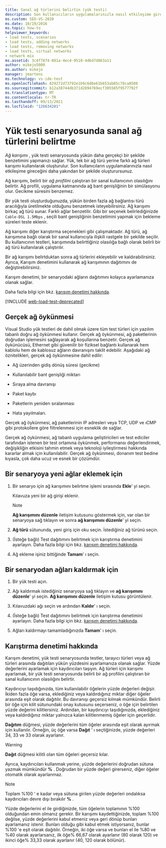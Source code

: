 ```yaml
---
title: Sanal ağ türlerini belirtin (yük testi)
description: Son kullanıcıların uygulamalarınızla nasıl etkileşime gireceğini daha yakından bir şekilde oluşturmak için bir ağ karışımını nasıl kullanacağınızı öğrenin.
ms.custom: SEO-VS-2020
ms.date: 10/19/2016
ms.topic: how-to
helpviewer_keywords:
- load tests, scenarios
- load tests, adding networks
- load tests, removing networks
- load tests, virtual networks
- network mix
ms.assetid: 3c4f7874-081a-4ec4-9510-4d6d7d863a11
author: mikejo5000
ms.author: mikejo
manager: jmartens
ms.technology: vs-ide-test
ms.openlocfilehash: 829272d73792e1b9c6d6e61b653ab85c78ca0508
ms.sourcegitcommit: b12a38744db371d2894769ecf305585f9577792f
ms.translationtype: MT
ms.contentlocale: tr-TR
ms.lasthandoff: 09/13/2021
ms.locfileid: "126634201"
---
```

# <a name="specify-virtual-network-types-in-a-load-test-scenario"></a>Yük testi senaryosunda sanal ağ türlerini belirtme

*Ağ karışımı* , yük testi senaryosunda yükün daha gerçekçi bir şekilde benzetimini yapmanızı sağlar. Yük, tek bir ağ türü yerine farklı ağ türleri karışımı kullanılarak oluşturulur. Son kullanıcıların uygulamalarınızla nasıl etkileşime gireceğini daha yakından bir şekilde oluşturursunuz.

Ağ karışımı, belirli bir *ağ profilini* çalıştıran bir sanal kullanıcının olasılığını belirtir. Ağ profili, uygulama katmanında ağ bant genişliğinin bir simülasyonu olur. Gecikme süresini benzemez.

Bir yük testi oluşturduğunuzda, yükün birden fazla ağ bağlantısı türü aracılığıyla üretilmekte olduğunu benzetmek isteyebilirsiniz. Ağ karışımı birkaç ağ türü sunar. Farklı ağlar benzetilir. Gibi bir seçenek belirlediğinizde `Cable-DSL 1.5Mbps` , seçili bant genişliğinin benzetimini yapmak için bekleme süreleri teste eklenir.

Ağ karışımı diğer karıştırma seçenekleri gibi çalışmaktadır. Ağ türü, ağ karışımına bağlı olarak bir sanal kullanıcıyla ilişkili rastgele bir şekilde seçilir. Bu kullanıcının testleri, karışımında belirttiğiniz olasılığa bağlı olarak belirli bir ağ türü kullanılarak çalıştırılır.

Bir ağ karışımı belirtduktan sonra ağ türlerini ekleyebilir ve kaldırabilirsiniz. Ayrıca, Karışım denetimini kullanarak ağ karışımının dağıtımını de değiştirebilirsiniz.

Karışım denetimi, bir senaryodaki ağların dağıtımını kolayca ayarlamanıza olanak sağlar.

Daha fazla bilgi için bkz. [karışım denetimi hakkında](../test/specify-virtual-network-types-in-a-load-test-scenario.md).

[!INCLUDE [web-load-test-deprecated](includes/web-load-test-deprecated.md)]

## <a name="true-network-emulation"></a>Gerçek ağ öykünmesi

Visual Studio yük testleri de dahil olmak üzere tüm test türleri için yazılım tabanlı doğru ağ öykünmesi kullanır. Gerçek ağ öykünmesi, ağ paketlerinin doğrudan işlemesini sağlayarak ağ koşullarına benzetir. Gerçek ağ öykünücüsü, Ethernet gibi güvenilir bir fiziksel bağlantı kullanarak hem kablolu hem de kablosuz ağların davranışını taklit edebilir. Aşağıdaki ağ öznitelikleri, gerçek ağ öykünmesine dahil edilir:

- Ağ üzerinden gidiş dönüş süresi (gecikme)

- Kullanılabilir bant genişliği miktarı

- Sıraya alma davranışı

- Paket kaybı

- Paketlerin yeniden sıralanması

- Hata yayılmaları.

Gerçek ağ öykünmesi, ağ paketlerinin IP adresleri veya TCP, UDP ve ıCMP gibi protokollere göre filtrelenmesi için esneklik de sağlar.

Gerçek ağ öykünmesi, ağ tabanlı uygulama geliştiricileri ve test ediciler tarafından istenen bir test ortamına öykünmek, performansı değerlendirmek, değişikliğin etkisini tahmin etmek veya teknoloji iyileştirmesi hakkında kararlar almak için kullanılabilir. Gerçek ağ öykünmesi, donanım test bedine kıyasla, çok daha ucuz ve esnek bir çözümdür.

## <a name="to-add-new-networks-to-a-scenario"></a>Bir senaryoya yeni ağlar eklemek için

1. Bir senaryo için ağ karışımını belirtme işlemi sırasında **Ekle**' yi seçin.

     Kılavuza yeni bir ağ girişi eklenir.

    > [!NOTE]
    > **Ağ karışımını düzenle** iletişim kutusunu göstermek için, var olan bir senaryoya sağ tıklayın ve sonra **ağ karışımını düzenle**' yi seçin.

2. **Ağ türü** sütununda, yeni giriş için oku seçin. İstediğiniz ağ türünü seçin.

3. (İsteğe bağlı) Test dağıtımını belirtmek için karıştırma denetimini ayarlayın. Daha fazla bilgi için bkz. [karışım denetimi hakkında](../test/specify-virtual-network-types-in-a-load-test-scenario.md).

4. Ağ ekleme işiniz bittiğinde **Tamam**' ı seçin.

## <a name="to-remove-networks-from-a-scenario"></a>Bir senaryodan ağları kaldırmak için

1. Bir yük testi açın.

2. Ağı kaldırmak istediğiniz senaryoya sağ tıklayın ve **ağ karışımını düzenle**' yi seçin. **Ağ karışımını düzenle** iletişim kutusu görüntülenir.

3. Kılavuzdaki ağı seçin ve ardından **Kaldır**' ı seçin.

4. (İsteğe bağlı) Test dağıtımını belirtmek için karıştırma denetimini ayarlayın. Daha fazla bilgi için bkz. [karışım denetimi hakkında](../test/specify-virtual-network-types-in-a-load-test-scenario.md).

5. Ağları kaldırmayı tamamladığınızda **Tamam**' ı seçin.

## <a name="about-the-mix-control"></a>Karıştırma denetimi hakkında

Karışım denetimi, yük testi senaryosunda testler, tarayıcı türleri veya ağ türleri arasında dağıtılan yükün yüzdesini ayarlamanıza olanak sağlar. Yüzde değerlerini ayarlamak için kaydırıcıları taşıyın. Ağ türleri için karışımı ayarlamak, bir yük testi senaryosunda belirli bir ağ profilini çalıştıran bir sanal kullanıcının olasılığını belirtir.

Kaydırıcıyı taşıdığınızda, tüm kullanılabilir öğelerin yüzde değerleri değişir. İkiden fazla öğe varsa, eklediğiniz veya kaldırdığınız miktar diğer öğeler arasında eşit olarak dağıtılır. Bu davranışı geçersiz kılmak mümkündür. Belirli bir öğe için kilit sütunundaki onay kutusunu seçerseniz, o öğe için belirtilen yüzde değerini kilitlersiniz. Ardından, bir kaydırıcıyı taşıdığınızda, eklediğiniz veya kaldırdığınız miktar yalnızca kalan kilitlenmemiş öğeler için geçerlidir.

**Dağıtım** düğmesi, yüzde değerlerini tüm öğeler arasında eşit olarak ayırmak için kullanılır. Örneğin, üç öğe varsa **Dağıt** ' ı seçtiğinizde, yüzde değerleri 34, 33 ve 33 olarak ayarlanır.

> [!WARNING]
> **Dağıt** düğmesi kilitli olan tüm öğeleri geçersiz kılar.

Ayrıca, kaydırıcıları kullanmak yerine, yüzde değerlerini doğrudan sütuna yazmak mümkündür **%** . Doğrudan bir yüzde değeri girerseniz, diğer öğeler otomatik olarak ayarlanmaz.

> [!NOTE]
> Toplam %100 ' e kadar veya sütuna girilen yüzde değerleri ondalıksa kaydırıcıları devre dışı bırakılır **%** .

Yüzde değerlerini el ile girdiğinizde, tüm öğelerin toplamının %100 olduğundan emin olmanız gerekir. Bir karışımı kaydettiğinizde, toplam %100 değilse, yüzde değerlerini kabul etmeniz veya geri dönüp bunları ayarlamanız istenir. Bunları olduğu gibi kabul etmek istiyorsanız, bunlar %100 'e eşit olarak dağıtılır.  Örneğin, iki öğe varsa ve bunları el ile %80 ve %40 olarak ayarlarsanız, ilk öğe% 66,67 olarak ayarlanır (80 olarak 120) ve ikinci öğe% 33,33 olarak ayarlanır (40, 120 olarak bölünür).
